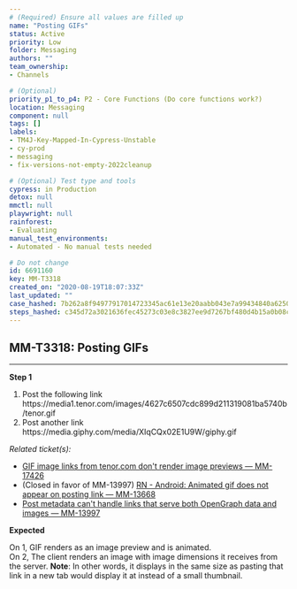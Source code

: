 ```yaml
---
# (Required) Ensure all values are filled up
name: "Posting GIFs"
status: Active
priority: Low
folder: Messaging
authors: ""
team_ownership: 
- Channels

# (Optional)
priority_p1_to_p4: P2 - Core Functions (Do core functions work?)
location: Messaging
component: null
tags: []
labels: 
- TM4J-Key-Mapped-In-Cypress-Unstable
- cy-prod
- messaging
- fix-versions-not-empty-2022cleanup

# (Optional) Test type and tools
cypress: in Production
detox: null
mmctl: null
playwright: null
rainforest: 
- Evaluating
manual_test_environments: 
- Automated - No manual tests needed

# Do not change
id: 6691160
key: MM-T3318
created_on: "2020-08-19T18:07:33Z"
last_updated: ""
case_hashed: 7b262a8f94977917014723345ac61e13e20aabb043e7a99434840a625095579a8b56f4fef01a27f610eca842ae29a0ff
steps_hashed: c345d72a3021636fec45273c03e8c3827ee9d7267bf480d4b15a0b08ca0e3cac8708403b76a6ee3cf77616ad3bae73a7
---
```


<!-- (Auto-generated) Based on frontmatter's "key" and "name" -->

## MM-T3318: Posting GIFs

---

**Step 1**

1. Post the following link
   \
   https\://media1.tenor.com/images/4627c6507cdc899d211319081ba5740b/tenor.gif
2. Post another link
   \
   https\://media.giphy.com/media/XIqCQx02E1U9W/giphy.gif

_Related ticket(s):_

- [GIF image links from tenor.com don't render image previews — MM-17426](https://mattermost.atlassian.net/browse/MM-17426)
- (Closed in favor of MM-13997) [RN - Android: Animated gif does not appear on posting link — MM-13668](https://mattermost.atlassian.net/browse/MM-13668)
- [Post metadata can't handle links that serve both OpenGraph data and images — MM-13997](https://mattermost.atlassian.net/browse/MM-13997)

**Expected**

On 1, GIF renders as an image preview and is animated.\
On 2, The client renders an image with image dimensions it receives from the server. **Note**: In other words, it displays in the same size as pasting that link in a new tab would display it at instead of a small thumbnail.
